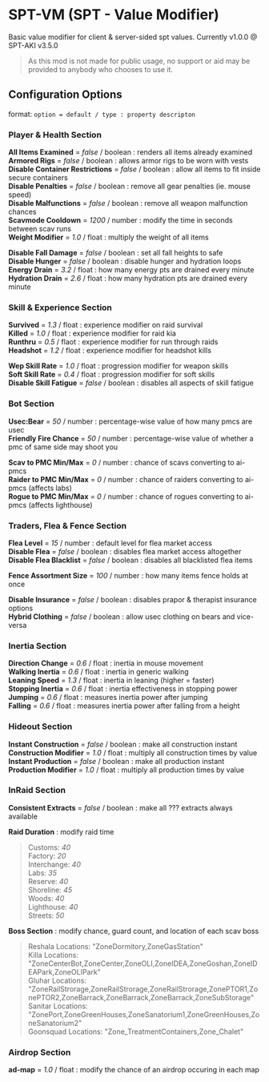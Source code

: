 # SPT-VM (SPT - Value Modifier)
Basic value modifier for client & server-sided spt values.
Currently v1.0.0 @ SPT-AKI v3.5.0
> As this mod is not made for public usage, no support or aid
> may be provided to anybody who chooses to use it.

## Configuration Options
format: `option = default / type : property descripton`

### Player & Health Section
**All Items Examined** = *false* / boolean : renders all items already examined   
**Armored Rigs** = *false* / boolean : allows armor rigs to be worn with vests   
**Disable Container Restrictions** = *false* / boolean : allow all items to fit inside secure containers   
**Disable Penalties** = *false* / boolean : remove all gear penalties (ie. mouse speed)   
**Disable Malfunctions** = *false* / boolean : remove all weapon malfunction chances   
**Scavmode Cooldown** = *1200* / number : modify the time in seconds between scav runs   
**Weight Modifier** = *1.0* / float : multiply the weight of all items   

**Disable Fall Damage** = *false* / boolean : set all fall heights to safe   
**Disable Hunger** = *false* / boolean : disable hunger and hydration loops   
**Energy Drain** = *3.2* / float : how many energy pts are drained every minute   
**Hydration Drain** = *2.6* / float : how many hydration pts are drained every minute   

### Skill & Experience Section
**Survived** = *1.3* / float : experience modifier on raid survival   
**Killed** = *1.0* / float : experience modifier for raid kia   
**Runthru** = *0.5* / flaot : experience modifier for run through raids   
**Headshot** = *1.2* / float : experience modifier for headshot kills   

**Wep Skill Rate** = *1.0* / float : progression modifier for weapon skills   
**Soft Skill Rate** = *0.4* / float : progression modifier for soft skills   
**Disable Skill Fatigue** = *false* / boolean : disables all aspects of skill fatigue   

### Bot Section
**Usec:Bear** = *50* / number : percentage-wise value of how many pmcs are usec   
**Friendly Fire Chance** = *50* / number : percentage-wise value of whether a pmc of same side may shoot you   

**Scav to PMC Min/Max** = *0* / number : chance of scavs converting to ai-pmcs   
**Raider to PMC Min/Max** = *0* / number : chance of raiders converting to ai-pmcs (affects labs)   
**Rogue to PMC Min/Max** = *0* / number : chance of rogues converting to ai-pmcs (affects lighthouse)   

### Traders, Flea & Fence Section
**Flea Level** = *15* / number : default level for flea market access   
**Disable Flea** = *false* / boolean : disables flea market access altogether   
**Disable Flea Blacklist** = *false* / boolean : disables all blacklisted flea items   

**Fence Assortment Size** = *100* / number : how many items fence holds at once   

**Disable Insurance** = *false* / boolean : disables prapor & therapist insurance options   
**Hybrid Clothing** = *false* / boolean : allow usec clothing on bears and vice-versa    

### Inertia Section
**Direction Change** = *0.6* / float : inertia in mouse movement   
**Walking Inertia** = *0.6* / float : inertia in generic walking   
**Leaning Speed** = *1.3* / float : inertia in leaning (higher = faster)   
**Stopping Inertia** = *0.6* / float : inertia effectiveness in stopping power   
**Jumping** = *0.6* / float : measures inertia power after jumping   
**Falling** = *0.6* / float : measures inertia power after falling from a height   

### Hideout Section
**Instant Construction** = *false* / boolean : make all construction instant    
**Construction Modifier** = *1.0* / float : multiply all construction times by value   
**Instant Production** = *false* / boolean : make all production instant   
**Production Modifier** = *1.0* / float : multiply all production times by value   

### InRaid Section
**Consistent Extracts** = *false* / boolean : make all ??? extracts always available   

**Raid Duration** : modify raid time   
> Customs: *40*   
> Factory: *20*   
> Interchange: *40*   
> Labs: *35*   
> Reserve: *40*   
> Shoreline: *45*   
> Woods: *40*   
> Lighthouse: *40*   
> Streets: *50*   

**Boss Section** : modify chance, guard count, and location of each scav boss   
> Reshala Locations: "ZoneDormitory,ZoneGasStation"   
> Killa Locations: "ZoneCenterBot,ZoneCenter,ZoneOLI,ZoneIDEA,ZoneGoshan,ZoneIDEAPark,ZoneOLIPark"   
> Gluhar Locations: "ZoneRailStrorage,ZoneRailStrorage,ZoneRailStrorage,ZonePTOR1,ZonePTOR2,ZoneBarrack,ZoneBarrack,ZoneBarrack,ZoneSubStorage"   
> Sanitar Locations: "ZonePort,ZoneGreenHouses,ZoneSanatorium1,ZoneGreenHouses,ZoneSanatorium2"   
> Goonsquad Locations: "Zone_TreatmentContainers,Zone_Chalet"   

### Airdrop Section
**ad-map** = *1.0* / float : modify the chance of an airdrop occuring in each map   
